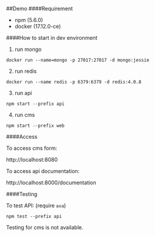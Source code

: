 ##Demo
####Requirement
- npm (5.6.0)
- docker (17.12.0-ce)

####How to start in dev environment
1. run mongo

```
docker run --name=mongo -p 27017:27017 -d mongo:jessie
```

2. run redis

```
docker run --name redis -p 6379:6379 -d redis:4.0.8
```

3. run api

```
npm start --prefix api
```

4. run cms

```
npm start --prefix web
```

####Access

To access cms form:

http://localhost:8080

To access api documentation:

http://localhost:8000/documentation

####Testing

To test API: (require `ava`)

```
npm test --prefix api
```

Testing for cms is not available.